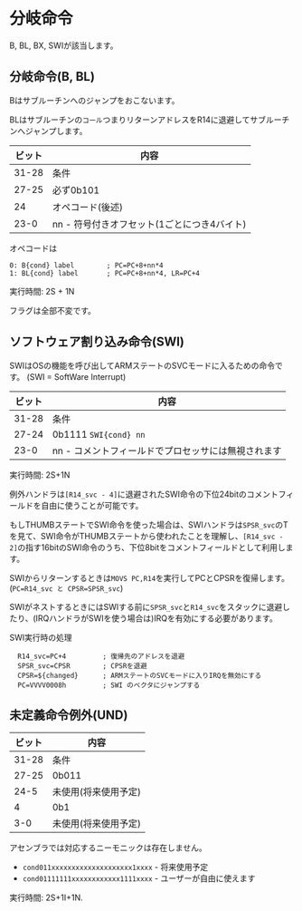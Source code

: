 # 分岐命令

B, BL, BX, SWIが該当します。

## 分岐命令(B, BL)

Bはサブルーチンへのジャンプをおこないます。

BLはサブルーチンの`コール`つまりリターンアドレスをR14に退避してサブルーチンへジャンプします。

 ビット | 内容
---- | ---- 
31-28 | 条件
27-25 | 必ず0b101
24 | オペコード(後述)
23-0 | nn - 符号付きオフセット(1ごとにつき4バイト)

オペコードは

```
0: B{cond} label        ; PC=PC+8+nn*4
1: BL{cond} label       ; PC=PC+8+nn*4, LR=PC+4
```

実行時間: 2S + 1N

フラグは全部不変です。

## ソフトウェア割り込み命令(SWI)

SWIはOSの機能を呼び出してARMステートのSVCモードに入るための命令です。 (SWI = SoftWare Interrupt)

 ビット | 内容
---- | ---- 
31-28 | 条件
27-24 | 0b1111 `SWI{cond} nn`
23-0 | nn - コメントフィールドでプロセッサには無視されます

実行時間: 2S+1N

例外ハンドラは`[R14_svc - 4]`に退避されたSWI命令の下位24bitのコメントフィールドを自由に使うことが可能です。

もしTHUMBステートでSWI命令を使った場合は、SWIハンドラは`SPSR_svc`のTを見て、SWI命令がTHUMBステートから使われたことを理解し、`[R14_svc - 2]`の指す16bitのSWI命令のうち、下位8bitをコメントフィールドとして利用します。

SWIからリターンするときは`MOVS PC,R14`を実行してPCとCPSRを復帰します。(`PC=R14_svc と CPSR=SPSR_svc`)

SWIがネストするときにはSWIする前に`SPSR_svc`と`R14_svc`をスタックに退避したり、(IRQハンドラがSWIを使う場合は)IRQを有効にする必要があります。

SWI実行時の処理

```
  R14_svc=PC+4         ; 復帰先のアドレスを退避
  SPSR_svc=CPSR        ; CPSRを退避
  CPSR=${changed}      ; ARMステートのSVCモードに入りIRQを無効にする
  PC=VVVV0008h         ; SWI のベクタにジャンプする
```

## 未定義命令例外(UND)

 ビット | 内容
---- | ---- 
31-28 | 条件
27-25 | 0b011
24-5 | 未使用(将来使用予定)
4 | 0b1
3-0 | 未使用(将来使用予定)

アセンブラでは対応するニーモニックは存在しません。

- `cond011xxxxxxxxxxxxxxxxxxxx1xxxx` - 将来使用予定
- `cond01111111xxxxxxxxxxxx1111xxxx` - ユーザーが自由に使えます

実行時間: 2S+1I+1N.
